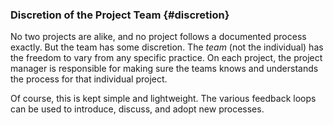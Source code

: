### Discretion of the Project Team {#discretion}

No two projects are alike, and no project follows a documented process exactly.
But the team has some discretion.
The *team* (not the individual) has the freedom to vary from any specific practice.
On each project, the project manager is responsible for making sure the teams knows and understands the process for that individual project.

Of course, this is kept simple and lightweight.
The various feedback loops can be used to introduce, discuss, and adopt new processes.